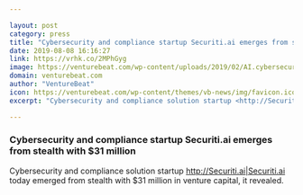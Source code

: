 ```yaml
---

layout: post
category: press
title: "Cybersecurity and compliance startup Securiti.ai emerges from stealth with $31 million"
date: 2019-08-08 16:16:27
link: https://vrhk.co/2MPhGyg
image: https://venturebeat.com/wp-content/uploads/2019/02/AI.cybersecurity.GettyImages-543194863-e1565037767515.jpg?w=1200&strip=all
domain: venturebeat.com
author: "VentureBeat"
icon: https://venturebeat.com/wp-content/themes/vb-news/img/favicon.ico
excerpt: "Cybersecurity and compliance solution startup <http://Securiti.ai|Securiti.ai> today emerged from stealth with $31 million in venture capital, it revealed."

---
```


### Cybersecurity and compliance startup Securiti.ai emerges from stealth with $31 million

Cybersecurity and compliance solution startup <http://Securiti.ai|Securiti.ai> today emerged from stealth with $31 million in venture capital, it revealed.